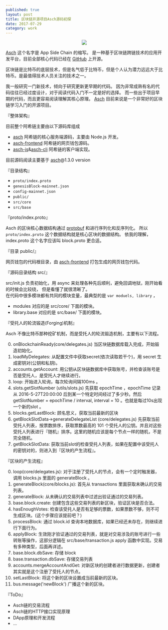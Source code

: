 ```yaml
---    
published: true
layout: post    
title: 区块链开源项目Asch源码初探
date: 2017-07-29  
category: work    
---    
```


<center>  
<img src="http://7viirv.com1.z0.glb.clouddn.com/xas.jpg" class="photo"></img>  
</center>  
  
[Asch] 这个名字是 App Side Chain 的缩写。
是一种基于区块链跨链技术的应用开发平台，目前全部核心代码已经在 [GitHub] 上开源。

区块链是比特币的底层技术，但是名气低于比特币，但是个人认为潜力远远大于比特币。是最值得技术人员关注的技术之一。

我一般研究一门新技术，倾向于研究更新更早期的代码。
因为非常成熟有名的代码往往已经过度设计，对于阅读代码入门不一定是好的选择。
而一些出于项目早期的代码，而且更容易阅读理解其核心原理。
[Asch] 目前来说是一个非常好的区块链学习入门的开源项目。

『整体架构』

目前整个阿希链主要由以下源码库组成

+ [asch] 阿希链的核心服务端源码，主要由 Node.js 开发。
+ [asch-frontend] 阿希链的网页钱包源码。
+ [asch-js]&[asch-cli] 阿希链的客户端实现。

目前源码阅读主要基于 [asch]@1.3.0 version

『目录结构』

+ `proto/index.proto` 
+ `genesisBlock-mainnet.json`
+ `config-mainnet.json`
+ `public/`
+ `src/core`
+ `src/base`

『proto/index.proto』

Asch 的区块核心数据结构通过 [protobuf] 和进行序列化和反序列化。
所以 `proto/index.proto` 这个数据结构就是核心区块的数据结构。
依我的理解，index.proto 这个名字应该叫 block.proto 更合适。

『目录 public/』

网页钱包的代码根目录，由 [asch-frontend] 打包生成的网页钱包代码。

『源码目录结构 src/』

src/init.js 负责初始化，用 async 来处理各种先后顺利，避免回调地狱，刚开始看的时候会比较绕， 但是看懂了就很清晰了。  
在代码中很多模块都有共同的模块变量，最典型的是 `var moduels, library` ，

+ modules 对应的是 src/core/ 下面的模块。
+ library.base 对应的是 src/base/ 下面的模块。

『受托人的轮流锻造(Forging)机制』

Asch 不像比特币那种挖矿机制，而是受托人的轮流锻造机制，主要有以下流程。

0. onBlockchainReady(core/delegates.js)  当区块链数据库载入完成，开始锻造初始化。
1. loadMyDelegates: 从配置文件中获取secret(依次读取若干个)，用 secret 生成密钥对(公钥和私钥)。
2. accounts.getAccount: 用公钥从区块链数据库中获取账号，并检查该账号是否是受托人，是受托人才继续进行。
3. loop: 开始进入轮询，每次轮询间隔100ms 。
4. slots.getSlotNumber (utils/slots.js) 先获取 epochTime ，epochTime 记录从 2016-5-27T20:00:00 后到某一个特定时间经过了多少秒。然后  getSlotNumber = epochTime / interval, interval = 10 。也就是每过10s出现一个新的slot 。
5. blocks.getLastBlock: 顾名思义，获取当前最新的区块
6. getBlockSlotData->generateDelegateList (core/delegates.js) 先获取当前受托人列表，按票数排序，获取票数最高的 101 个受托人的公钥。并且对这些受托人列表进行『随机』排序。这里的随机应该是每个节点一样的随机，不是完全随机。
7. getBlockSlotData: 获取当前slot的检查受托人列表，如果在配置中该受托人的密钥对的，则进入到『区块的产生流程』。

『区块的产生流程』

0.  loop(core/delegates.js): 对于注册了受托人的节点，会有一个定时触发器，调用 blocks.js 里面的 generateBlock 。
1.  generateBlock(core/blocks.js): 首先从 transactions 里面获取未确认的交易列表。  
2.  generateBlock: 从未确认的交易列表中过滤出验证通过的交易列表。  
3.  base.block.create: 创建包含这些交易列表的新区块，验证区块是否合法。   
4.  hasEnoughVotes: 检查该受托人是否有足够的票数，如果票数不够，则不可生成区块。(这个步骤应该提前吧？)  
5.  processBlock: 通过 block.id 查询本地数据库，如果已经还未存在，则继续进行下面行为。
6.  applyBlock: 生效刚才验证通过的交易列表，就是对交易涉及的账号进行一些转账等操作，这部分逻辑在 src/base/transaction.js apply 函数中实现。交易有多种类型，后面再详述。
7.  base.block.dbSave: 存储 block 
8.  base.transaction.dbSave: 存储交易列表
9.  accounts.mergeAccountAndGet: 对新区块的创建者进行数据更新，创建者其实就是这个注册了受托人的节点。
10. setLastBlock: 将这个新的区块设置成当前最新的区块。
11. bus.message('newBlock') 广播这个新的区块。

『ToDo』

+ Asch链的交易流程
+ Asch链的HTTP接口实现原理
+ DApp原理和开发流程
+ ...

[Asch]:https://github.com/aschplatform/asch
[GitHub]:https://github.com/aschplatform/asch
[asch]:https://github.com/aschplatform/asch
[asch-frontend]:https://github.com/aschplatform/asch-frontend
[asch-js]:https://github.com/aschplatform/asch-js
[asch-cli]:https://github.com/aschplatform/asch-cli
[protobuf]:https://github.com/google/protobuf
